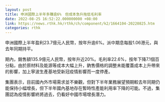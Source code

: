 ```yaml
---
layout: post
title: 申洲國際上半年多賺逾6%　但成本急升拖低毛利率
date: 2022-08-25 16:52:22.000000000 +08:00
link: https://news.rthk.hk/rthk/ch/component/k2/1664104-20220825.htm
categories: rthk
---
```


申洲國際上半年盈利23.7億元人民幣，按年升逾6%。派中期息每股1.06港元，與去年同期持平。

期內，銷售額135.9億元人民幣，按年升近20%。毛利率22.6%，按年下降7.1個百分點，由於原材料及能源等成本大幅上升，鈉售價格的調整未能覆蓋成本上升帶來的影響，加上寧波生產基地受新冠疫情影響而一度停產。

集團表示，目前國內外市場需求並不樂觀，但對下半年業務展望預期較去年同期仍能保持小幅增長，但下半年國內基地存在暫時性產能利用率下降的可能。不過，集團認為疫情影響終將過去，仍看好中國市場增長潛力。
